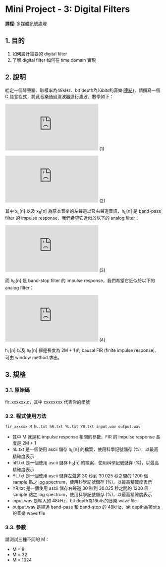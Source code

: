 # Mini Project - 3: Digital Filters

**課程**: 多媒體訊號處理  

## 1. 目的

1. 如何設計需要的 digital filter
2. 了解 digital filter 如何在 time domain 實現

## 2. 說明

給定一個琴聲譜、取樣率為48kHz、bit depth為16bits的音樂([連結](https://github.com/cychiang-ntpu/ntpu-ce-mmsp-2021/blob/master/Chapter-4/Ascience-Fast-Piano-Add-Tones.wav))，請撰寫一個 C 語言程式，將此音樂通過濾波器進行濾波，數學如下：

![equation1](https://latex.codecogs.com/svg.latex?y_L%5Bn%5D%20%3D%20x_L%5Bn%5D%20*%20h_L%5Bn%5D) (1)

![equation2](https://latex.codecogs.com/svg.latex?y_R%5Bn%5D%20%3D%20x_R%5Bn%5D%20*%20h_R%5Bn%5D) (2)

其中 x<sub>L</sub>[n] 以及 x<sub>R</sub>[n] 為原本音樂的左聲道以及右聲道音訊，h<sub>L</sub>[n] 是 band-pass filter 的 impulse response，我們希望它近似於以下的 analog filter：

![equation3](https://latex.codecogs.com/svg.latex?H_L%28j%5COmega%29%20%3D%20%5Cbegin%7Bcases%7D%202%2C%20%26%20%5Ctext%7Bif%20%7D2%5Cpi%20%5Ctimes%201000%20%3C%20%7C%5COmega%7C%20%3C%202%5Cpi%20%5Ctimes%204000%5C%5C%200%2C%20%26%20%5Ctext%7Botherwise%7D%20%5Cend%7Bcases%7D) (3)

而 h<sub>R</sub>[n] 是 band-stop filter 的 impulse response，我們希望它近似於以下的 analog filter：

![equation4](https://latex.codecogs.com/svg.latex?H_R%28j%5COmega%29%20%3D%20%5Cbegin%7Bcases%7D%200%2C%20%26%20%5Ctext%7Bif%20%7D2%5Cpi%20%5Ctimes%201000%20%3C%20%7C%5COmega%7C%20%3C%202%5Cpi%20%5Ctimes%204000%5C%5C%201%2C%20%26%20%5Ctext%7Botherwise%7D%20%5Cend%7Bcases%7D) (4)

h<sub>L</sub>[n] 以及 h<sub>R</sub>[n] 都是長度為 2M + 1 的 causal FIR (finite impulse response)，可由 window method 求出。

## 3. 規格

### 3.1. 原始碼
fir_xxxxxx.c，其中 xxxxxxxx 代表你的學號

### 3.2. 程式使用方法
```bash
fir_xxxxxx M hL.txt hR.txt YL.txt YR.txt input.wav output.wav
```

- 其中 M 就是和 impulse response 相關的參數，FIR 的 impulse response 長度是 2M + 1
- hL.txt 是一個使用 ascii 儲存 h<sub>L</sub>[n] 的檔案，使用科學記號儲存 (%)，以最高精確度表示
- hR.txt 是一個使用 ascii 儲存 h<sub>R</sub>[n] 的檔案，使用科學記號儲存 (%)，以最高精確度表示
- YL.txt 是一個使用 ascii 儲存左聲道 30 秒到 30.025 秒之間的 1200 個 sample 點之 log spectrum，使用科學記號儲存 (%)，以最高精確度表示
- YR.txt 是一個使用 ascii 儲存右聲道 30 秒到 30.025 秒之間的 1200 個 sample 點之 log spectrum，使用科學記號儲存 (%)，以最高精確度表示
- input.wav 是輸入的 48kHz、bit depth為16bits的音樂 wave file
- output.wav 是經過 band-pass 和 band-stop 的 48kHz、bit depth為16bits的音樂 wave file

### 3.3. 參數
請測試三種不同的 M：

- M = 8
- M = 32
- M = 1024